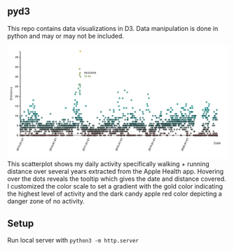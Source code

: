 ## pyd3

This repo contains data visualizations in D3. Data manipulation is done in python and may or may not be included. 

![alt text](https://github.com/laurenhe/pyd3/blob/main/scatter.jpg?raw=true)
This scatterplot shows my daily activity specifically walking + running distance over several years extracted from the Apple Health app. Hovering over the dots reveals the tooltip which gives the date and distance covered. I customized the color scale to set a gradient with the gold color indicating the highest level of activity and the dark candy apple red color depicting a danger zone of no activity.

## Setup
Run local server with ```python3 -m http.server```
